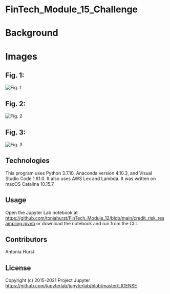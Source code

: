 # FinTech_Module_15_Challenge

# Background


# Images

## Fig. 1: 

![Fig. 1]()

## Fig. 2: 

![Fig. 2]()

## Fig. 3: 

![Fig. 3]()



## Technologies

This program uses Python 3.7.10, Anaconda version 4.10.3, and Visual Studio Code 1.61.0. It also uses AWS Lex and Lambda. It was written on macOS Catalina 10.15.7.

## Usage

Open the Jupyter Lab notebook at https://github.com/toniahurst/FinTech_Module_12/blob/main/credit_risk_resampling.ipynb or download the notebook and run from the CLI.

## Contributors

Antonia Hurst

## License
Copyright (c) 2015-2021 Project Jupyter https://github.com/jupyterlab/jupyterlab/blob/master/LICENSE



